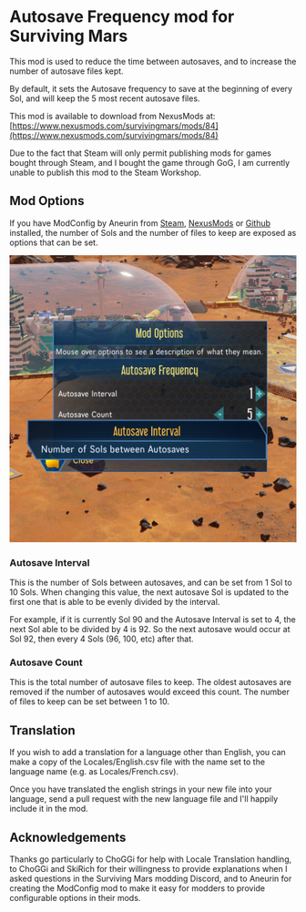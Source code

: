# Autosave Frequency mod for Surviving Mars

This mod is used to reduce the time between autosaves, and to increase the number of autosave files kept.

By default, it sets the Autosave frequency to save at the beginning of every Sol, and will keep the 5 most recent autosave files.

This mod is available to download from NexusMods at: [https://www.nexusmods.com/survivingmars/mods/84](https://www.nexusmods.com/survivingmars/mods/84)

Due to the fact that Steam will only permit publishing mods for games bought through Steam, and I bought the game through GoG, I am currently unable to publish this mod to the Steam Workshop.

## Mod Options

If you have ModConfig by Aneurin from [Steam](http://steamcommunity.com/sharedfiles/filedetails/?id=1340775972), [NexusMods](https://www.nexusmods.com/survivingmars/mods/28) or [Github](https://github.com/Aneurin/ModConfig) installed, the number of Sols and the number of files to keep are exposed as options that can be set.

![Mod Options preview](/preview.png)

### Autosave Interval

This is the number of Sols between autosaves, and can be set from 1 Sol to 10 Sols. When changing this value, the next autosave Sol is updated to the first one that is able to be evenly divided by the interval.

For example, if it is currently Sol 90 and the Autosave Interval is set to 4, the next Sol able to be divided by 4 is 92. So the next autosave would occur at Sol 92, then every 4 Sols (96, 100, etc) after that.

### Autosave Count

This is the total number of autosave files to keep. The oldest autosaves are removed if the number of autosaves would exceed this count. The number of files to keep can be set between 1 to 10.

## Translation

If you wish to add a translation for a language other than English, you can make a copy of the Locales/English.csv file with the name set to the language name (e.g. as Locales/French.csv).

Once you have translated the english strings in your new file into your language, send a pull request with the new language file and I'll happily include it in the mod.

## Acknowledgements

Thanks go particularly to ChoGGi for help with Locale Translation handling, to ChoGGi and SkiRich for their willingness to provide explanations when I asked questions in the Surviving Mars modding Discord, and to Aneurin for creating the ModConfig mod to make it easy for modders to provide configurable options in their mods.